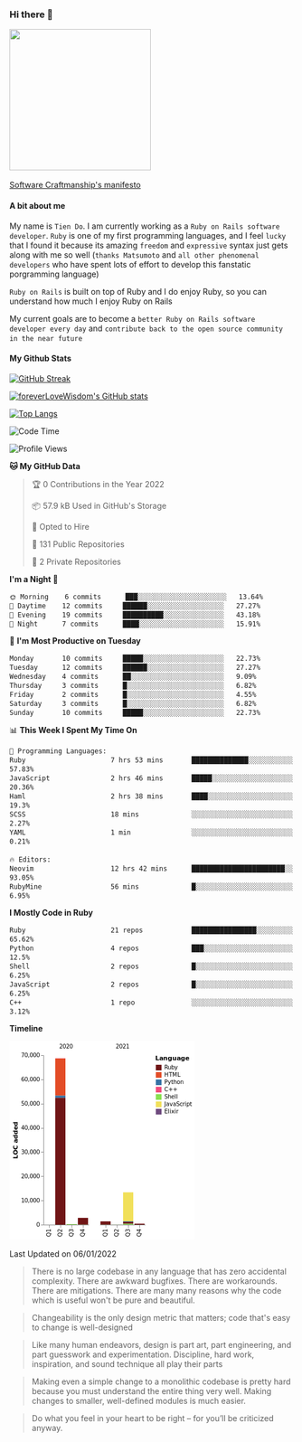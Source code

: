 ### Hi there 👋

<!--
**foreverLoveWisdom/foreverLoveWisdom** is a ✨ _special_ ✨ repository because its `README.md` (this file) appears on your GitHub profile.

Here are some ideas to get you started:

- 🔭 I’m currently working on ...
- 🌱 I’m currently learning ...
- 👯 I’m looking to collaborate on ...
- 🤔 I’m looking for help with ...
- 💬 Ask me about ...
- 📫 How to reach me: ...
- 😄 Pronouns: ...
- ⚡ Fun fact: ...
-->

<img src="https://codecondo.com/wp-content/uploads/2017/09/railslogo.png" width="250" height="250">

[Software Craftmanship's manifesto](http://manifesto.softwarecraftsmanship.org/)

#### A bit about me
My name is `Tien Do`. I am currently working as a `Ruby on Rails software developer`. `Ruby` is one of my first programming languages, and I feel `lucky` that I found it because its amazing `freedom` and `expressive` syntax just gets along with me so well (`thanks Matsumoto` and `all other phenomenal developers` who have spent lots of effort to develop this fanstatic porgramming language)

`Ruby on Rails` is built on top of Ruby and I do enjoy Ruby, so you can understand how much I enjoy Ruby on Rails

My current goals are to become a `better Ruby on Rails software developer every day` and `contribute back to the open source community in the near future`

#### My Github Stats

[![GitHub Streak](https://github-readme-streak-stats.herokuapp.com/?user=foreverLoveWisdom&theme=dracula)](https://git.io/streak-stats)
&nbsp;
&nbsp;

[![foreverLoveWisdom's GitHub stats](https://github-readme-stats.vercel.app/api?username=foreverLoveWisdom&show_icons=true&theme=react&count_private=true)](https://github.com/anuraghazra/github-readme-stats)

[![Top Langs](https://github-readme-stats.vercel.app/api/top-langs/?username=foreverLoveWisdom&show_icons=true&theme=vue-dark)](https://github.com/anuraghazra/github-readme-stats)

<!--START_SECTION:waka-->
![Code Time](http://img.shields.io/badge/Code%20Time-828%20hrs%2024%20mins-blue)

![Profile Views](http://img.shields.io/badge/Profile%20Views-1-blue)

**🐱 My GitHub Data** 

> 🏆 0 Contributions in the Year 2022
 > 
> 📦 57.9 kB Used in GitHub's Storage 
 > 
> 💼 Opted to Hire
 > 
> 📜 131 Public Repositories 
 > 
> 🔑 2 Private Repositories  
 > 
**I'm a Night 🦉** 

```text
🌞 Morning    6 commits      ███░░░░░░░░░░░░░░░░░░░░░░   13.64% 
🌆 Daytime    12 commits     ██████░░░░░░░░░░░░░░░░░░░   27.27% 
🌃 Evening    19 commits     ██████████░░░░░░░░░░░░░░░   43.18% 
🌙 Night      7 commits      ████░░░░░░░░░░░░░░░░░░░░░   15.91%

```
📅 **I'm Most Productive on Tuesday** 

```text
Monday       10 commits     █████░░░░░░░░░░░░░░░░░░░░   22.73% 
Tuesday      12 commits     ██████░░░░░░░░░░░░░░░░░░░   27.27% 
Wednesday    4 commits      ██░░░░░░░░░░░░░░░░░░░░░░░   9.09% 
Thursday     3 commits      █░░░░░░░░░░░░░░░░░░░░░░░░   6.82% 
Friday       2 commits      █░░░░░░░░░░░░░░░░░░░░░░░░   4.55% 
Saturday     3 commits      █░░░░░░░░░░░░░░░░░░░░░░░░   6.82% 
Sunday       10 commits     █████░░░░░░░░░░░░░░░░░░░░   22.73%

```


📊 **This Week I Spent My Time On** 

```text
💬 Programming Languages: 
Ruby                     7 hrs 53 mins       ██████████████░░░░░░░░░░░   57.83% 
JavaScript               2 hrs 46 mins       █████░░░░░░░░░░░░░░░░░░░░   20.36% 
Haml                     2 hrs 38 mins       ████░░░░░░░░░░░░░░░░░░░░░   19.3% 
SCSS                     18 mins             ░░░░░░░░░░░░░░░░░░░░░░░░░   2.27% 
YAML                     1 min               ░░░░░░░░░░░░░░░░░░░░░░░░░   0.21%

🔥 Editors: 
Neovim                   12 hrs 42 mins      ███████████████████████░░   93.05% 
RubyMine                 56 mins             █░░░░░░░░░░░░░░░░░░░░░░░░   6.95%

```

**I Mostly Code in Ruby** 

```text
Ruby                     21 repos            ████████████████░░░░░░░░░   65.62% 
Python                   4 repos             ███░░░░░░░░░░░░░░░░░░░░░░   12.5% 
Shell                    2 repos             █░░░░░░░░░░░░░░░░░░░░░░░░   6.25% 
JavaScript               2 repos             █░░░░░░░░░░░░░░░░░░░░░░░░   6.25% 
C++                      1 repo              ░░░░░░░░░░░░░░░░░░░░░░░░░   3.12%

```


**Timeline**

![Chart not found](https://raw.githubusercontent.com/foreverLoveWisdom/foreverLoveWisdom/main/charts/bar_graph.png) 


 Last Updated on 06/01/2022
<!--END_SECTION:waka-->


> There is no large codebase in any language that has zero accidental complexity. There are awkward bugfixes. There are workarounds. There are mitigations.
> There are many many reasons why the code which is useful won't be pure and beautiful.

> Changeability is the only design metric that matters; code that's easy to change is well-designed

> Like many human endeavors, design is part art, part engineering, and part guesswork and experimentation. Discipline, hard work, inspiration, and sound technique all play their parts

> Mak­ing even a sim­ple change to a mono­lith­ic code­base is pret­ty hard because you must under­stand the entire thing very well. Mak­ing changes to small­er, well-defined mod­ules is much easier.
 
 > Do what you feel in your heart to be right – for you’ll be criticized anyway.
